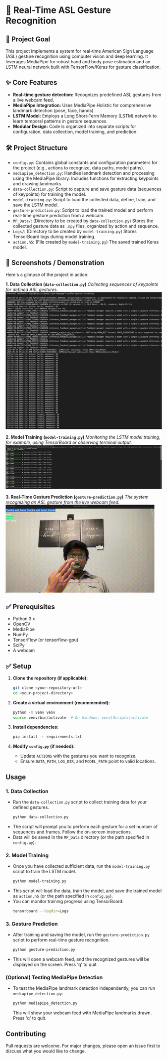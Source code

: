 # 🤖 Real-Time ASL Gesture Recognition

## 🎯 Project Goal

This project implements a system for real-time American Sign Language (ASL) gesture recognition using computer vision and deep learning. It leverages MediaPipe for robust hand and body pose estimation and an LSTM neural network built with TensorFlow/Keras for gesture classification.

## ✨ Core Features

* **Real-time gesture detection:** Recognizes predefined ASL gestures from a live webcam feed.
* **MediaPipe Integration:** Uses MediaPipe Holistic for comprehensive landmark detection (pose, face, hands).
* **LSTM Model:** Employs a Long Short-Term Memory (LSTM) network to learn temporal patterns in gesture sequences.
* **Modular Design:** Code is organized into separate scripts for configuration, data collection, model training, and prediction.

## 🛠️ Project Structure

* `config.py`: Contains global constants and configuration parameters for the project (e.g., actions to recognize, data paths, model paths).
* `mediapipe_detection.py`: Handles landmark detection and processing using the MediaPipe library. Includes functions for extracting keypoints and drawing landmarks.
* `data-collection.py`: Script to capture and save gesture data (sequences of keypoints) for training the model.
* `model-training.py`: Script to load the collected data, define, train, and save the LSTM model.
* `gesture-prediction.py`: Script to load the trained model and perform real-time gesture prediction from a webcam.
* `MP_Data/`: (Directory to be created by `data-collection.py`) Stores the collected gesture data as `.npy` files, organized by action and sequence.
* `Logs/`: (Directory to be created by `model-training.py`) Stores TensorBoard logs during model training.
* `action.h5`: (File created by `model-training.py`) The saved trained Keras model.

## 📸 Screenshots / Demonstration

Here's a glimpse of the project in action:

**1. Data Collection (`data-collection.py`)**
*Collecting sequences of keypoints for defined ASL gestures.*
![Data Collection Process](preview/data-collection.png)

**2. Model Training (`model-training.py`)**
*Monitoring the LSTM model training, for example, using TensorBoard or observing terminal output.*
![Model Training Progress](preview/model-training.png)

**3. Real-Time Gesture Prediction (`gesture-prediction.py`)**
*The system recognizing an ASL gesture from the live webcam feed.*
![Real-time Gesture Prediction](preview/gesture_prediction.gif)

## ✅ Prerequisites

* Python 3.x
* OpenCV
* MediaPipe
* NumPy
* TensorFlow (or tensorflow-gpu)
* SciPy
* A webcam

## ✅ Setup

1.  **Clone the repository (if applicable):**
    ```bash
    git clone <your-repository-url>
    cd <your-project-directory>
    ```

2.  **Create a virtual environment (recommended):**
    ```bash
    python -m venv venv
    source venv/bin/activate  # On Windows: venv\Scripts\activate
    ```

3.  **Install dependencies:**
    ```bash
    pip install -r requirements.txt
    ```

4.  **Modify `config.py` (if needed):**
    * Update `ACTIONS` with the gestures you want to recognize.
    * Ensure `DATA_PATH`, `LOG_DIR`, and `MODEL_PATH` point to valid locations.

## Usage

### 1. Data Collection

* Run the `data-collection.py` script to collect training data for your defined gestures.
    ```bash
    python data-collection.py
    ```
* The script will prompt you to perform each gesture for a set number of sequences and frames. Follow the on-screen instructions.
* Data will be saved in the `MP_Data` directory (or the path specified in `config.py`).

### 2. Model Training

* Once you have collected sufficient data, run the `model-training.py` script to train the LSTM model.
    ```bash
    python model-training.py
    ```
* This script will load the data, train the model, and save the trained model as `action.h5` (or the path specified in `config.py`).
* You can monitor training progress using TensorBoard:
    ```bash
    tensorboard --logdir=Logs
    ```

### 3. Gesture Prediction

* After training and saving the model, run the `gesture-prediction.py` script to perform real-time gesture recognition.
    ```bash
    python gesture-prediction.py
    ```
* This will open a webcam feed, and the recognized gestures will be displayed on the screen. Press 'q' to quit.

### (Optional) Testing MediaPipe Detection

* To test the MediaPipe landmark detection independently, you can run `mediapipe_detection.py`:
    ```bash
    python mediapipe_detection.py
    ```
    This will show your webcam feed with MediaPipe landmarks drawn. Press 'q' to quit.


## Contributing

Pull requests are welcome. For major changes, please open an issue first to discuss what you would like to change.